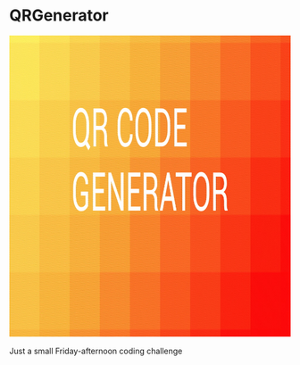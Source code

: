 # QRGenerator
<img src="https://github.com/varjakw/varjakw/blob/main/QRGenerator.jpg" width="960" height="540" />

Just a small Friday-afternoon coding challenge
